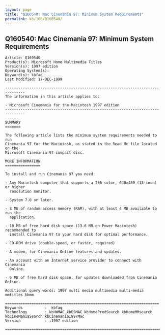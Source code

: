 ```yaml
---
layout: page
title: "Q160540: Mac Cinemania 97: Minimum System Requirements"
permalink: kb/160/Q160540/
---
```


## Q160540: Mac Cinemania 97: Minimum System Requirements

	Article: Q160540
	Product(s): Microsoft Home Multimedia Titles
	Version(s): 1997 edition
	Operating System(s): 
	Keyword(s): kbfaq
	Last Modified: 17-DEC-1999
	
	-------------------------------------------------------------------------------
	The information in this article applies to:
	
	- Microsoft Cinemania for the Macintosh 1997 edition 
	-------------------------------------------------------------------------------
	
	SUMMARY
	=======
	
	The following article lists the minimum system requirements needed to run
	Cinemania 97 for the Macintosh, as stated in the Read Me file located on the
	Microsoft Cinemania 97 compact disc.
	
	MORE INFORMATION
	================
	
	To install and run Cinemania 97 you need:
	
	- Any Macintosh computer that supports a 256-color, 640x480 (13-inch) or higher
	  resolution monitor.
	
	- System 7.0 or later.
	
	- 8 MB of random access memory (RAM), with at least 4 MB available to run the
	  application.
	
	- 10 MB of free hard disk space (13.6 MB on Power Macintosh) recommended to
	  install Cinemania 97 to your hard disk for optimal performance.
	
	- CD-ROM drive (double-speed, or faster, required)
	
	- A modem, for Cinemania Online features and updates.
	
	- An account with an Internet service provider to connect with Cinemania
	  Online.
	
	- 6 MB of free hard disk space, for updates downloaded from Cinemania Online.
	
	Additional query words: 1997 multi media multimedia multi-media mmtitles kbmm
	
	======================================================================
	Keywords          :  kbfaq
	Technology        : kbHWMAC kbOSMAC kbHomeProdSearch kbHomeMMsearch kbCineManiaSearch kbCinemania1997Mac
	Version           : :1997 edition
	
	=============================================================================
	
